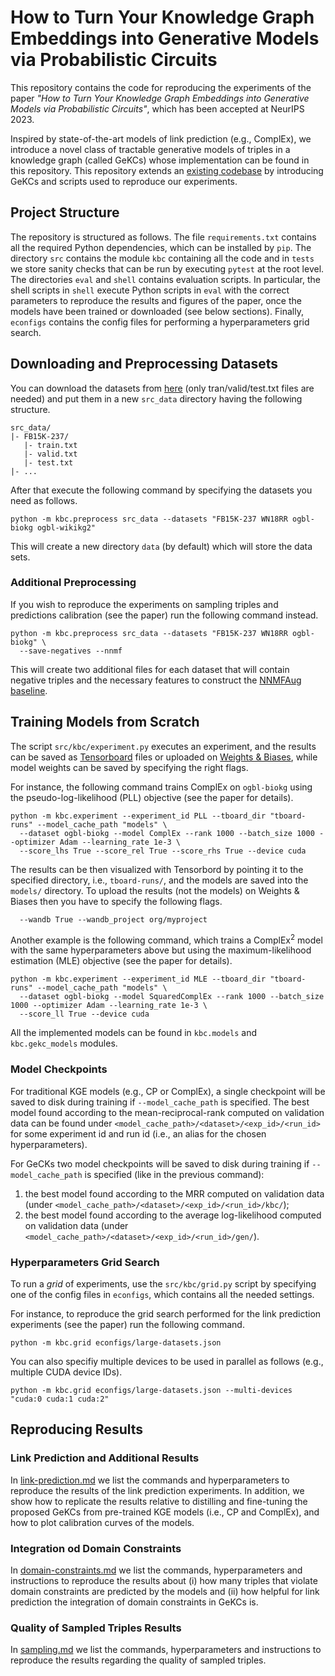 # How to Turn Your Knowledge Graph Embeddings into Generative Models via Probabilistic Circuits

This repository contains the code for reproducing the experiments of the paper
_"How to Turn Your Knowledge Graph Embeddings into Generative Models via Probabilistic Circuits"_, which has been accepted at NeurIPS 2023.

Inspired by state-of-the-art models of link prediction (e.g., ComplEx),
we introduce a novel class of tractable generative models of triples in a knowledge graph (called GeKCs)
whose implementation can be found in this repository.
This repository extends an [existing codebase](https://github.com/facebookresearch/ssl-relation-prediction)
by introducing GeKCs and scripts used to reproduce our experiments.

## Project Structure

The repository is structured as follows.
The file ```requirements.txt``` contains all the required Python dependencies, which can be installed by ```pip```.
The directory ```src``` contains the module ```kbc``` containing all the code and in ```tests```
we store sanity checks that can be run by executing ```pytest``` at the root level.
The directories ```eval``` and ```shell``` contains evaluation scripts.
In particular, the shell scripts in ```shell``` execute Python scripts in ```eval``` with the correct parameters to
reproduce the results and figures of the paper, once the models have been trained or downloaded (see below sections).
Finally, ```econfigs``` contains the config files for performing a hyperparameters grid search.

## Downloading and Preprocessing Datasets

You can download the datasets from [here](https://github.com/villmow/datasets_knowledge_embedding)
(only tran/valid/test.txt files are needed) and put them in a new ```src_data``` directory
having the following structure.
```
src_data/
|- FB15K-237/
   |- train.txt
   |- valid.txt
   |- test.txt
|- ...
```

After that execute the following command by specifying the datasets you need as follows.
```shell
python -m kbc.preprocess src_data --datasets "FB15K-237 WN18RR ogbl-biokg ogbl-wikikg2"
```
This will create a new directory ```data``` (by default) which will store the data sets.

### Additional Preprocessing

If you wish to reproduce the experiments on sampling triples and predictions calibration (see the paper)
run the following command instead.
```shell
python -m kbc.preprocess src_data --datasets "FB15K-237 WN18RR ogbl-biokg" \
  --save-negatives --nnmf
```
This will create two additional files for each dataset that will contain negative triples
and the necessary features to construct the [NNMFAug baseline](https://arxiv.org/abs/2110.13205). 

## Training Models from Scratch

The script ```src/kbc/experiment.py``` executes an experiment,
and the results can be saved as [Tensorboard](https://pytorch.org/docs/stable/tensorboard.html) files
or uploaded on [Weights & Biases](https://wandb.ai/site),
while model weights can be saved by specifying the right flags.

For instance, the following command trains ComplEx on ```ogbl-biokg```
using the pseudo-log-likelihood (PLL) objective (see the paper for details).
```shell
python -m kbc.experiment --experiment_id PLL --tboard_dir "tboard-runs" --model_cache_path "models" \
  --dataset ogbl-biokg --model ComplEx --rank 1000 --batch_size 1000 --optimizer Adam --learning_rate 1e-3 \
  --score_lhs True --score_rel True --score_rhs True --device cuda
```
The results can be then visualized with Tensorbord by pointing it to the specified directory, i.e., ```tboard-runs/```,
and the models are saved into the ```models/``` directory.
To upload the results (not the models) on Weights & Biases then you have to specify the following flags.
```
  --wandb True --wandb_project org/myproject
```

Another example is the following command, which trains a ComplEx<sup>2</sup> model with the same hyperparameters above
but using the maximum-likelihood estimation (MLE) objective (see the paper for details).
```shell
python -m kbc.experiment --experiment_id MLE --tboard_dir "tboard-runs" --model_cache_path "models" \
  --dataset ogbl-biokg --model SquaredComplEx --rank 1000 --batch_size 1000 --optimizer Adam --learning_rate 1e-3 \
  --score_ll True --device cuda
```
All the implemented models can be found in ```kbc.models``` and ```kbc.gekc_models``` modules.

### Model Checkpoints

For traditional KGE models (e.g., CP or ComplEx), a single checkpoint will be saved to disk during training
if ```--model_cache_path``` is specified.
The best model found according to the mean-reciprocal-rank computed on validation data
can be found under ```<model_cache_path>/<dataset>/<exp_id>/<run_id>```
for some experiment id and run id (i.e., an alias for the chosen hyperparameters).

For GeCKs two model checkpoints will be saved to disk during training
if ```--model_cache_path``` is specified (like in the previous command):
1. the best model found according to the MRR computed on validation data
   (under ```<model_cache_path>/<dataset>/<exp_id>/<run_id>/kbc/```);
2. the best model found according to the average log-likelihood computed on validation data
   (under ```<model_cache_path>/<dataset>/<exp_id>/<run_id>/gen/```).

### Hyperparameters Grid Search

To run a _grid_ of experiments, use the ```src/kbc/grid.py``` script
by specifying one of the config files in ```econfigs```, which contains all the needed settings.

For instance, to reproduce the grid search performed for the link prediction experiments (see the paper)
run the following command.
```shell
python -m kbc.grid econfigs/large-datasets.json
```
You can also specifiy multiple devices to be used in parallel as follows (e.g., multiple CUDA device IDs).
```shell
python -m kbc.grid econfigs/large-datasets.json --multi-devices "cuda:0 cuda:1 cuda:2"
```

## Reproducing Results

### Link Prediction and Additional Results

In [link-prediction.md](docs/link-prediction.md) we list the commands and hyperparameters to
reproduce the results of the link prediction experiments.
In addition, we show how to replicate the results relative to distilling and fine-tuning the proposed GeKCs
from pre-trained KGE models (i.e., CP and ComplEx), and how to plot calibration curves of the models.

### Integration od Domain Constraints

In [domain-constraints.md](docs/domain-constraints.md) we list the commands, hyperparameters and instructions to
reproduce the results about (i) how many triples that violate domain constraints are predicted by the models
and (ii) how helpful for link prediction the integration of domain constraints in GeKCs is. 

### Quality of Sampled Triples Results

In [sampling.md](docs/sampling.md) we list the commands, hyperparameters and instructions to
reproduce the results regarding the quality of sampled triples.
